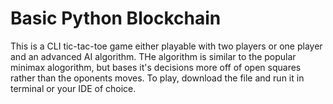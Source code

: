 # Basic Python Blockchain

This is a CLI tic-tac-toe game either playable with two players or one player and an advanced AI algorithm. THe algorithm is similar to the popular minimax alogorithm, but bases it's decisions more off of open squares rather than the oponents moves. To play, download the file and run it in terminal or your IDE of choice.
